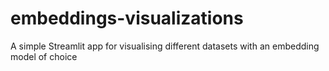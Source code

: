 # embeddings-visualizations
A simple Streamlit app for visualising different datasets with an embedding model of choice
